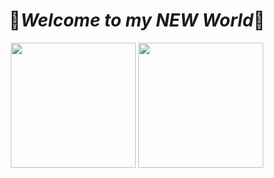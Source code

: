 <div align="center">
  
# 🌠***Welcome to my NEW World***🌠
</div>


<p align="center">
  
  <img src="https://github-readme-stats.vercel.app/api?username=SaaRaaS-1300&show_icons=true&theme=gruvbox" height="200">
  <img src="https://github-readme-stats.vercel.app/api/top-langs/?username=SaaRaaS-1300" height="200">
</p>
